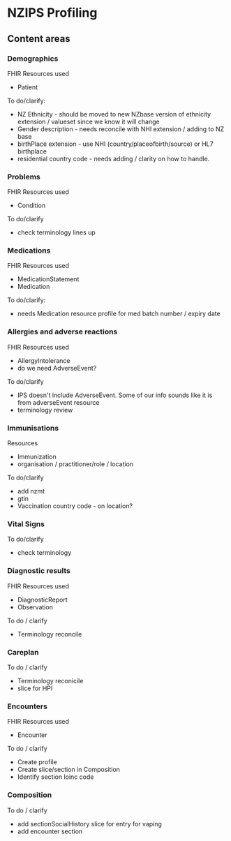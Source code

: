 # NZIPS Profiling

## Content areas

### Demographics

FHIR Resources used
* Patient

To do/clarify:
* NZ Ethnicity - should be moved to new NZbase version of ethnicity extension / valueset since we know it will change
* Gender description - needs reconcile with NHI extension / adding to NZ base
* birthPlace extension - use NHI (country/placeofbirth/source) or HL7 birthplace
* residential country code - needs adding / clarity on how to handle. 

### Problems

FHIR Resources used
* Condition

To do/clarify
* check terminology lines up

### Medications

FHIR Resources used
* MedicationStatement
* Medication

To do/clarify: 
* needs Medication resource profile for med batch number / expiry date

### Allergies and adverse reactions

FHIR Resources used
* AllergyIntolerance
* do we need AdverseEvent?

To do/clarify 
* IPS doesn't include AdverseEvent. Some of our info sounds like it is from adverseEvent resource
* terminology review


### Immunisations

Resources
* Immunization
* organisation / practitioner/role / location

To do/clarify

* add nzmt
* gtin
* Vaccination country code - on location?

### Vital Signs

To do/clarify
* check terminology 

### Diagnostic results

FHIR Resources used

* DiagnosticReport
* Observation

To do / clarify

* Terminology reconcile

### Careplan

To do / clarify
* Terminology reconicile
* slice for HPI

### Encounters

FHIR Resources used
* Encounter

To do / clarify
* Create profile
* Create slice/section in Composition
* Identify section loinc code

### Composition

To do / clarify
* add sectionSocialHistory slice for entry for vaping
* add encounter section